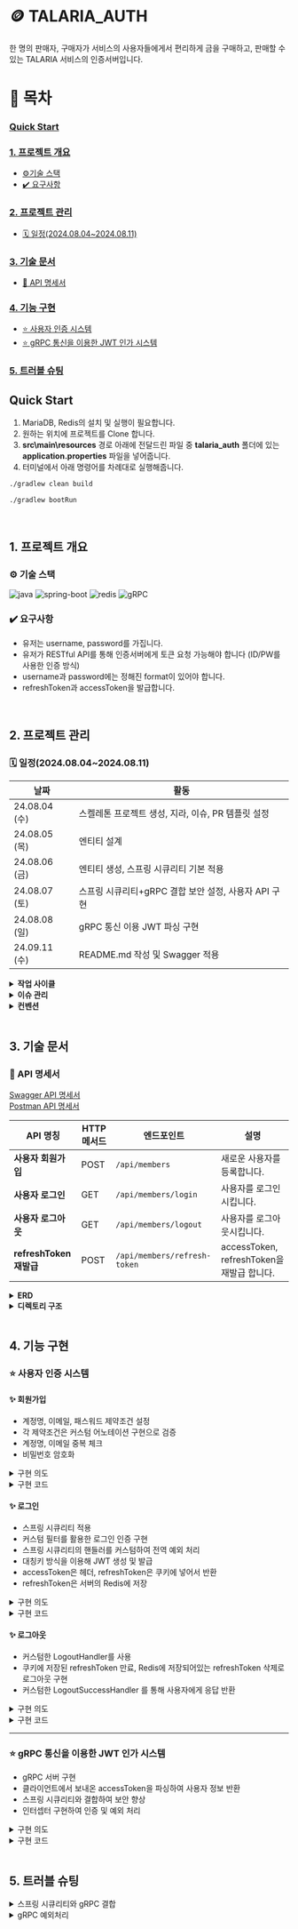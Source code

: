 # 🪙 TALARIA_AUTH

한 명의 판매자, 구매자가 서비스의 사용자들에게서 편리하게 금을 구매하고, 판매할 수 있는 TALARIA 서비스의 인증서버입니다. 

# 📑 목차
### [Quick Start](#quick-start)
### [1. 프로젝트 개요](#1-프로젝트-개요)
 - [⚙️기술 스택](#️-기술-스택)
 - [✔️ 요구사항](#️-요구사항)
### [2. 프로젝트 관리](#2-프로젝트-관리)
 - [🗓️ 일정(2024.08.04~2024.08.11)](#️-일정2024080420240811)
### [3. 기술 문서](#3-기술-문서)
 - [📄 API 명세서](#-api-명세서)
### [4. 기능 구현](#4-기능-구현)
 - [⭐ 사용자 인증 시스템](#-사용자-인증-시스템)
 - [⭐ gRPC 통신을 이용한 JWT 인가 시스템](#-grpc-통신을-이용한-jwt-인가-시스템)
### [5. 트러블 슈팅](#5-트러블-슈팅)

## Quick Start

1. MariaDB, Redis의 설치 및 실행이 필요합니다.
2. 원하는 위치에 프로젝트를 Clone 합니다.
3. **src\main\resources** 경로 아래에 전달드린 파일 중 **talaria_auth** 폴더에 있는 **application.properties** 파일을 넣어줍니다.
4. 터미널에서 아래 명령어를 차례대로 실행해줍니다. </br>

```bash
./gradlew clean build

./gradlew bootRun
```

</br>

## 1. 프로젝트 개요

### ⚙️ 기술 스택
![java](https://img.shields.io/badge/Java-17-blue?logo=java)
![spring-boot](https://img.shields.io/badge/SpringBoot-3.3.3-6DB33F?logo=springboot)
![redis](https://img.shields.io/badge/Redis-7.4.0-FF4438)
![gRPC](https://img.shields.io/badge/gRPC-1.66.0-254c5b)

### ✔️ 요구사항

- 유저는 username, password를 가집니다.
- 유저가 RESTful API를 통해 인증서버에게 토큰 요청 가능해야 합니다 (ID/PW를 사용한 인증 방식)
- username과 password에는 정해진 format이 있어야 합니다.
- refreshToken과 accessToken을 발급합니다.

</br>

## 2. 프로젝트 관리

### 🗓️ 일정(2024.08.04~2024.08.11)

| 날짜 | 활동 |
| --- | --- |
| 24.08.04 (수) | 스켈레톤 프로젝트 생성, 지라, 이슈, PR 템플릿 설정 |
| 24.08.05 (목) | 엔티티 설계 |
| 24.08.06 (금) | 엔티티 생성, 스프링 시큐리티 기본 적용 |
| 24.08.07 (토) | 스프링 시큐리티+gRPC 결합 보안 설정, 사용자 API 구현 |
| 24.08.08 (일) | gRPC 통신 이용 JWT 파싱 구현 |
| 24.09.11 (수) | README.md 작성 및 Swagger 적용 |

<details>
<summary><strong>작업 사이클</strong></summary>

1. 이슈 생성
2. 브랜치 생성
3. 코드 작성
4. PR 생성
5. dev 브랜치로 Merge
</details>

<details>
<summary><strong>이슈 관리</strong></summary>
<img src=https://github.com/user-attachments/assets/a5341be5-1de7-433c-9e00-e6621f169dcf>
</details>

<details>
<summary><strong>컨벤션</strong></summary>

- **Branch**
    - **전략**

      | Branch Type | Description |
      | --- | --- |
      | `dev` | 주요 개발 branch, `main`으로 merge 전 거치는 branch |
      | `feature` | 할 일 issue 등록 후 branch 생성 및 작업 |

    - **네이밍**
        - `{header}/#{issue number}`
        - 예) `feat/#1`

- **커밋 메시지 규칙**
    ```bash
    > [HEADER] : 기능 요약
    
    - [CHORE]: 내부 파일 수정
    - [FEAT] : 새로운 기능 구현
    - [ADD] : FEAT 이외의 부수적인 코드 추가, 라이브러리 추가, 새로운 파일 생성 시
    - [FIX] : 코드 수정, 버그, 오류 해결
    - [DEL] : 쓸모없는 코드 삭제
    - [DOCS] : README나 WIKI 등의 문서 개정
    - [MOVE] : 프로젝트 내 파일이나 코드의 이동
    - [RENAME] : 파일 이름의 변경
    - [MERGE]: 다른 브렌치를 merge하는 경우
    - [STYLE] : 코드가 아닌 스타일 변경을 하는 경우
    - [INIT] : Initial commit을 하는 경우
    - [REFACTOR] : 로직은 변경 없는 클린 코드를 위한 코드 수정
    
    ex) [FEAT] 게시글 목록 조회 API 구현
    ex) [FIX] 내가 작성하지 않은 리뷰 볼 수 있는 버그 해결
    ```

- **Issue**
    ```bash
    ⭐️ Description
    <!-- 진행할 작업을 설명해주세요 -->
    
    ⭐️ To-do
    <!-- 작업을 수행하기 위해 해야할 태스크를 작성해주세요 -->
    [ ] todo1
    
    ⭐️ ETC
    <!-- 특이사항 및 예정 개발 일정을 작성해주세요 -->
    ```

- **PR**
  - **규칙**
    - branch 작업 완료 후 PR 보내기
    - 항상 local에서 충돌 해결 후 remote에 올리기
    - 충돌 확인 후 문제 없으면 merge
    -  merge
    ```bash
        > [MERGE] {브랜치이름}/{#이슈번호}
        ex) [MERGE] setting/#1
    ```
  - **Template**
    ```bash
    ⭐️ Description
    <!-- 진행할 작업을 설명해주세요 -->
    
    ⭐️ To-do
    <!-- 작업을 수행하기 위해 해야할 태스크를 작성해주세요 -->
    [ ] todo1
    
    ⭐️ ETC
    <!-- 특이사항 및 예정 개발 일정을 작성해주세요 -->
    ```
</details>

</br>

## 3. 기술 문서

### 📄 API 명세서

[Swagger API 명세서](http://localhost:8888/swagger-ui/index.html#/) </br>
[Postman API 명세서](https://documenter.getpostman.com/view/37810011/2sAXqmB5i8)

| API 명칭 | HTTP 메서드 | 엔드포인트 | 설명 |
| --- | --- | --- | --- |
| **사용자 회원가입** | POST | `/api/members` | 새로운 사용자를 등록합니다. |
| **사용자 로그인** | GET | `/api/members/login` | 사용자를 로그인시킵니다. |
| **사용자 로그아웃** | GET | `/api/members/logout`  | 사용자를 로그아웃시킵니다. |
| **refreshToken 재발급** | POST | `/api/members/refresh-token` | accessToken, refreshToken을 재발급 합니다. |

<details>
<summary><strong>ERD</strong></summary>
<img src=https://github.com/user-attachments/assets/40885a58-7c7b-4dee-a54e-5226e96301f7>
</details>

<details>
<summary><strong>디렉토리 구조</strong></summary>

```bash
├─main
│  ├─java
│  │  └─com
│  │      └─yonyk
│  │          └─talaria
│  │              └─auth
│  │                  │  TalariaAuthApplication.java
│  │                  │
│  │                  ├─common
│  │                  │  ├─anotation
│  │                  │  │  │  ValidMemberName.java
│  │                  │  │  │  ValidPassword.java
│  │                  │  │  │
│  │                  │  │  └─validator
│  │                  │  │          MemberNameValidator.java
│  │                  │  │          PasswordValidator.java
│  │                  │  │
│  │                  │  ├─config
│  │                  │  │      GrpcSecurityConfig.java
│  │                  │  │      SpringSecurityConfig.java
│  │                  │  │      SwaggerConfig.java
│  │                  │  │
│  │                  │  ├─security
│  │                  │  │  ├─details
│  │                  │  │  │      PrincipalDetails.java
│  │                  │  │  │      PrincipalDetailsService.java
│  │                  │  │  │
│  │                  │  │  ├─filter
│  │                  │  │  │      AuthenticationFilter.java
│  │                  │  │  │
│  │                  │  │  ├─grpc
│  │                  │  │  │      AuthenticationService.java
│  │                  │  │  │      CustomGrpcAuthenticationReader.java
│  │                  │  │  │      CustomServerInterceptor.java
│  │                  │  │  │
│  │                  │  │  ├─handler
│  │                  │  │  │      CustomAccessDeniedHandler.java
│  │                  │  │  │      CustomLogoutHandler.java
│  │                  │  │  │      CustomLogoutSuccessHandler.java
│  │                  │  │  │      SecurityExceptionHandler.java
│  │                  │  │  │
│  │                  │  │  ├─record
│  │                  │  │  │      JwtRecord.java
│  │                  │  │  │
│  │                  │  │  ├─redis
│  │                  │  │  │      RefreshToken.java
│  │                  │  │  │      RefreshTokenRepository.java
│  │                  │  │  │
│  │                  │  │  └─util
│  │                  │  │          CookieProvider.java
│  │                  │  │          JwtProvider.java
│  │                  │  │
│  │                  │  └─swagger
│  │                  │          MemberControllerSwagger.java
│  │                  │
│  │                  ├─controller
│  │                  │  │  MemberController.java
│  │                  │  │
│  │                  │  ├─request
│  │                  │  │      LoginDTO.java
│  │                  │  │      RegisterDTO.java
│  │                  │  │
│  │                  │  └─response
│  │                  │          dummy.txt
│  │                  │
│  │                  ├─entity
│  │                  │  │  BaseEntity.java
│  │                  │  │  Member.java
│  │                  │  │
│  │                  │  └─enums
│  │                  │          MemberRole.java
│  │                  │
│  │                  ├─exception
│  │                  │  │  CustomException.java
│  │                  │  │  CustomExceptionHandler.java
│  │                  │  │
│  │                  │  └─exceptionType
│  │                  │          CommonExceptionType.java
│  │                  │          ExceptionType.java
│  │                  │          RegisterExceptionType.java
│  │                  │          SecurityExceptionType.java
│  │                  │
│  │                  ├─repository
│  │                  │      MemberRepository.java
│  │                  │
│  │                  └─service
│  │                          JwtService.java
│  │                          MemberService.java
│  │
│  ├─proto
│  │      auth.proto
│  │
│  └─resources
│          application.properties
│          application.yml
│
└─test
    └─java
        └─com
            └─yonyk
                └─talaria
                    └─auth
                            TalariaAuthApplicationTests.java
```

</details>

</br>

## 4. 기능 구현

### ⭐ 사용자 인증 시스템

#### ✨ 회원가입

- 계정명, 이메일, 패스워드 제약조건 설정
- 각 제약조건은 커스텀 어노테이션 구현으로 검증
- 계정명, 이메일 중복 체크
- 비밀번호 암호화

<details>
    <summary>구현 의도</summary>
    <div>
        <div><strong>계정명, 이메일, 패스워드 제약조건</strong></div>
        <div>코드 재상용성이 높고 간편하게 유효성 검증을 할 수 이는 @Valid 어노테이션을 활용하여 구현하였습니다. 계정명, 패스워드는 기존 어노테이션으로는 충분한 검증이 불가하다고 생각해 커스텀 어노테이션을 생성하여 적용하였습니다.</div>
    </div>
</details>
<details>
    <summary>구현 코드</summary>
    <div>
        <a href="https://github.com/yony-k/TALARIA-AUTH/tree/dev/src/main/java/com/yonyk/talaria/auth/common/anotation" target="_blank">어노테이션 패키지</a></br>
        <a href="https://github.com/yony-k/TALARIA-AUTH/blob/dev/src/main/java/com/yonyk/talaria/auth/controller/MemberController.java" target="_blank">회원가입: signUp 메소드</a></br>
    </div>
</details>

#### ✨ 로그인

- 스프링 시큐리티 적용
- 커스텀 필터를 활용한 로그인 인증 구현
- 스프링 시큐리티의 핸들러를 커스텀하여 전역 예외 처리
- 대칭키 방식을 이용해 JWT 생성 및 발급
- accessToken은 헤더, refreshToken은 쿠키에 넣어서 반환
- refreshToken은 서버의 Redis에 저장

<details>
    <summary>구현 의도</summary>
    <div>
        <div><strong>스프링 시큐리티</strong></div>
        <div>금을 판매하는 사이트인만큼 보안이 중요하다고 생각해서 스프링 시큐리티를 구현하였습니다. 비록 인증서버에서는 특별한 권한이 필요한 API는 없지만 인증서버가 확장될 수도 있고 사용자의 정보를 보관하는 서버이니 최대한 보안을 챙길수록 좋다고 생각합니다.</div>
        <div><strong>커스텀 필터</strong></div>
        <div>JWT를 발급해야하기 때문에 기존 form로그인 방식으로는 불가하다고 판단하여 커스텀 필터를 구현하여 로그인을 처리했습니다. 로그인 성공시/실패시 각각 다른 응답을 보낼 수 있기 때문에 더 유용하다고 생각했습니다.</div>
        <div><strong>대칭키 방식 JWT 생성</strong></div>
        <div>처음에는 인증서버, 자원서버가 나뉘어져있기 때문에 비대칭 방식을 이용하려고 했습니다. 하지만 gRPC 통신을 통한 인증은 인증서버에서 자원서버에서 보내 온 accessToken을 파싱하여 사용자 정보를 보내주는 형식으로 결국 한 서버 내에서 생성과 파싱이 이루어지기 때문에 굳이 비대칭 방식을 택할 필요가 없다고 생각해 대칭키 방식으로 구현했습니다.</div>
        <div><strong>refreshToken 발급</strong></div>
        <div>보안적으로 accessToken의 만료시간을 짧게 하고 refreshToken으로 재발급을 하는 편이 좋다고 생각해 refreshToken 발급하는 방식을 채택했습니다.</div>
        <div><strong>refreshToken을 Redis에 저장</strong></div>
        <div>aacessToken의 만료시간이 짧기 때문에 refreshToken을 이용한 재발급 요청이 그만큼 자주 발생하는데 그때마다 DB에 접근하는 것은 부담이 될 것 같아 상대적으로 접근이 쉽고 처리속도가 빠른 Redis에 저장하게 되었습니다.</div>
    </div>
</details>
<details>
    <summary>구현 코드</summary>
    <div>
        <a href="https://github.com/yony-k/TALARIA-AUTH/tree/dev/src/main/java/com/yonyk/talaria/auth/common/security" target="_blank">Spring Security 패키지</a></br>
    </div>
</details>

#### ✨ 로그아웃
- 커스텀한 LogoutHandler를 사용
- 쿠키에 저장된 refreshToken 만료, Redis에 저장되어있는 refreshToken 삭제로 로그아웃 구현
- 커스텀한 LogoutSuccessHandler 를 통해 사용자에게 응답 반환

<details>
    <summary>구현 의도</summary>
    <div>
        <div><strong>커스텀 필터</strong></div>
        <div>JWT 방식으로 로그인을 하기 때문에 서버와 클라이언트 양쪽에 사용자의 정보(refreshToken)가 남게되었습니다. 로그아웃 시 이 정보를 모두 지워줘야 맞다고 생각했고 이런 일을 처리하기 위해 존재하는 LogoutHandler를 커스텀하여 사용하게 됐습니다.</div>
    </div>
</details>
<details>
    <summary>구현 코드</summary>
    <div>
        <a href="https://github.com/yony-k/TALARIA-AUTH/blob/dev/src/main/java/com/yonyk/talaria/auth/common/security/handler/CustomLogoutHandler.java" target="_blank">CustomLogoutHandler</a></br>
        <a href="https://github.com/yony-k/TALARIA-AUTH/blob/dev/src/main/java/com/yonyk/talaria/auth/common/security/handler/CustomLogoutSuccessHandler.java" target="_blank">CustomLogoutSuccessHandler</a></br>
    </div>
</details>

---

### ⭐ gRPC 통신을 이용한 JWT 인가 시스템

- gRPC 서버 구현
- 클라이언트에서 보내온 accessToken을 파싱하여 사용자 정보 반환
- 스프링 시큐리티와 결합하여 보안 향상
- 인터셉터 구현하여 인증 및 예외 처리

<details>
    <summary>구현 의도</summary>
    <div>
        <div><strong>인터셉터 구현</strong></div>
        <div>스프링 시큐리티를 구현하니 gRPC 통신 또한 인증이 필수적이게 되었습니다. 이를 위해 필요한 클래스가 GrpcAuthenticationReader 였는데 여기서 발생하는 예외를 안전하게 처리하기 위해서 인터셉터를 구현했습니다.</div>
    </div>
</details>
<details>
    <summary>구현 코드</summary>
    <div>
        <a href="https://github.com/yony-k/TALARIA-AUTH/tree/dev/src/main/java/com/yonyk/talaria/auth/common/security/grpc" target="_blank">gRPC 패키지</a></br>
    </div>
</details>

</br>

## 5. 트러블 슈팅

<details>
    <summary>스프링 시큐리티와 gRPC 결합</summary>
    <div>
        <div><strong>문제상황</strong></div>
        <div>스프링 시큐리티 없이 기본 gRPC를 구현했을 때는 문제없이 돌아가던 서버가 스프링 시큐리티를 적용하자마자 오류가 발생했다. </div>
        <div><strong>원인</strong></div>
        <div>알고보니 스프링 시큐리티는 HTTP 기반 요청처리에 적합한 프레임워크고 gRPC는 HTTP/2 기반이기 때문에 스프링 시큐리티에서 gRPC를 사용하려면 추가적인 인증 로직이 필요했던 것이다.</div>
        <div><strong>해결</strong></div>
        <div>GrpcAuthenticationReader 라는 클래스가 이런 인증 로직을 처리하는 전용 클래스로 이 클래스를 구현하여 해결했다. 이 클래스는 gRPC 서버 호출 시 클라이언트로부터 전달된 메타데이터에서 정보를 읽어들여 스프링 시큐리티 컨택스트에 올릴 수 있는 인증 객체를 생성하는 역할을 한다.</div>
    </div>
</details>

<details>
    <summary>gRPC 예외처리</summary>
    <div>
        <div><strong>문제상황</strong></div>
        <div>GrpcAuthenticationReader 를 이용해서 인증객체를 생성할 때 JWT 파싱 과정을 거치는데 이때 꽤 많은 예외가 발생한다. 예외가 발생하면 클라이언트에게 인증 실패 메세지를 전송해야하는데 GrpcAuthenticationReader 내에서 처리하기에는 부적절해보였다.</div>
        <div><strong>해결</strong></div>
        <div>ServerInterceptor 라는 클래스는 gRPC로 서버로 오는 요청이나 서버에서 나가는 응답을 가로채어 적절한 처리를 하는 클래스인데 이 클래스에서는 클라이언트에 응답을 보내는 것도 간단하게 처리할 수 있다. 이걸 구현하여 이 안에서 GrpcAuthenticationReader 가 호출되게 하고 이때 예외가 발생하면 적절한 메세지가 클라이언트로 반환되도록 하였다.</div>
    </div>
</details>
